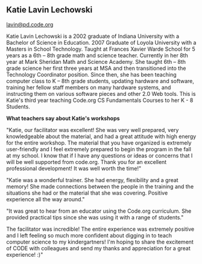 ## Katie Lavin Lechowski

[lavin@pd.code.org](mailto:lavin@pd.code.org)

Katie Lavin Lechowski is a 2002 graduate of Indiana University with a Bachelor of Science in Education. 2007 Graduate of Loyola University with a Masters in School Technology. Taught at Frances Xavier Warde School for 5 years as a 6th – 8th grade math and science teacher. Currently in her 8th year at Mark Sheridan Math and Science Academy. She taught 6th – 8th grade science her first three years at MSA and then transitioned into the Technology Coordinator position. Since then, she has been teaching computer class to K – 8th grade students, updating hardware and software, training her fellow staff members on many hardware systems, and instructing them on various software pieces and other 2.0 Web tools. This is Katie's third year teaching Code.org CS Fundamentals Courses to her K - 8 Students.

**What teachers say about Katie's workshops**

"Katie, our facilitator was excellent! She was very well prepared, very knowledgeable about the material, and had a great attitude with high energy for the entire workshop. The material that you have organized is extremely user-friendly and I feel extremely prepared to begin the program in the fall at my school. I know that if I have any questions or ideas or concerns that I will be well supported from code.org. Thank you for an excellent professional development! It was well worth the time!"

"Katie was a wonderful trainer. She had energy, flexibility and a great memory! She made connections between the people in the training and the situations she had or the material that she was covering. Positive experience all the way around."

"It was great to hear from an educator using the Code.org curriculum. She provided practical tips since she was using it with a range of students."

The facilitator was incredible! The entire experience was extremely positive and I left feeling so much more confident about digging in to teach computer science to my kindergartners! I'm hoping to share the excitement of CODE with colleagues and send my thanks and appreciation for a great experience! :)"
